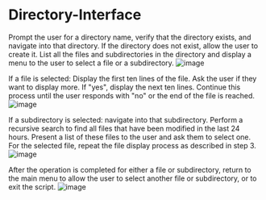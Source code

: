 # Directory-Interface 
Prompt the user for a directory name, verify that the directory exists, and navigate into that directory. If the directory does not exist, allow the user to create it.
List all the files and subdirectories in the directory and display a menu to the user to select a file or a subdirectory.
![image](https://github.com/frankayubi/Directory-Interface-/assets/98561343/3ee08e9b-28fa-4fcc-bfe0-1df307da0735)

If a file is selected:
Display the first ten lines of the file.
Ask the user if they want to display more. If "yes", display the next ten lines.
Continue this process until the user responds with "no" or the end of the file is
reached.
![image](https://github.com/frankayubi/Directory-Interface-/assets/98561343/fe47327e-5f36-4aed-9440-da5065f55bf8)


If a subdirectory is selected:
 navigate into that subdirectory.
 Perform a recursive search to find all files that have been modified in the last 24
hours.
Present a list of these files to the user and ask them to select one.
For the selected file, repeat the file display process as described in step 3.
![image](https://github.com/frankayubi/Directory-Interface-/assets/98561343/a8fcaa1a-be8d-46e9-816d-a899a1433bbe)

After the operation is completed for either a file or subdirectory, return to the main menu to
allow the user to select another file or subdirectory, or to exit the script.
![image](https://github.com/frankayubi/Directory-Interface-/assets/98561343/ebabdd00-2f82-4477-81ff-57f24f73a161)

